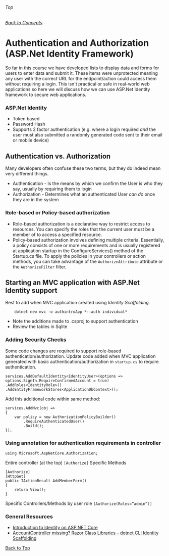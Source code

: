 ###### Top
###### [Back to Concepts](./README.md)
# Authentication and Authorization (ASP.Net Identity Framework)
So far in this course we have developed lists to display data and forms for users to enter data and submit it. These items were unprotected meaning any user with the correct URL for the endpoint/action could access them without requiring a login. This isn't practical or safe in real-world web applications so here we will discuss how we can use ASP.Net Identity framework to secure web applications.

### ASP.Net Identity
- Token based
- Password Hash
- Supports 2 factor authentication (e.g. where a login required *and* the user must also submitted a randomly generated code sent to their email or mobile device)

## Authentication vs. Authorization
Many developers often confuse these two terms, but they do indeed mean very different things.
- Authentication - Is the means by which we confirm the User is who they say, usually by requiring them to login
- Authorization - Determines what an authenticated User *can do* once they are in the system

### Role-based or Policy-based authorization 
- Role-based authorization is a declarative way to restrict access to resources. You can specify the roles that the current user must be a member of to access a specified resource.
- Policy-based authorization involves defining multiple criteria. Essentially, a policy consists of one or more requirements and is usually registered at application startup in the ConfigureServices() method of the Startup.cs file. To apply the policies in your controllers or action methods, you can take advantage of the `AuthorizeAttribute` attribute or the `AuthorizeFilter` filter.

## Starting an MVC application with ASP.Net Identity support
Best to add when MVC application created using *Identity Scaffolding*.
```
	dotnet new mvc -o authintroApp *--auth individual*
```

- Note the additions made to .csproj to support authentication
- Review the tables in Sqlite


### Adding Security Checks

Some code changes are required to support role-based authentication/authorization. Update code added when MVC application generated with basic authentication/authorization in `startup.cs` to require authentication.

```
services.AddDefaultIdentity<IdentityUser>(options => options.SignIn.RequireConfirmedAccount = true)
.AddRoles<IdentityRole>()
.AddEntityFrameworkStores<ApplicationDbContext>();
```

Add this additional code within same method:
```
services.AddMvc(obj =>
{
	var policy = new AuthorizationPolicyBuilder()
		.RequireAuthenticatedUser()
		.Build();
});
```
### Using annotation for authentication requirements in controller
```
using Microsoft.AspNetCore.Authorization;
```
Entire controller (at the top)
```[Authorize]```
Specific Methods
```
[Authorize]
[HttpGet]
public IActionResult AddMemberForm()
{
	return View();
}
```
Specific Controllers/Methods by user role
```[Authorize(Roles=”admin”)]```


### General Resources 
- [Introduction to Identity on ASP.NET Core](https://docs.microsoft.com/en-us/aspnet/core/security/authentication/identity?view=aspnetcore-3.1&tabs=netcore-cli)
- [AccountController missing? Razor Class Libraries – dotnet CLI Identity Scaffolding](https://gavilan.blog/2019/07/18/accountcontroller-missing-razor-class-libraries-dotnet-cli-identity-scaffolding/)

[Back to Top](#Top)
